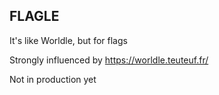 ## FLAGLE

It's like Worldle, but for flags

Strongly influenced by https://worldle.teuteuf.fr/

Not in production yet
